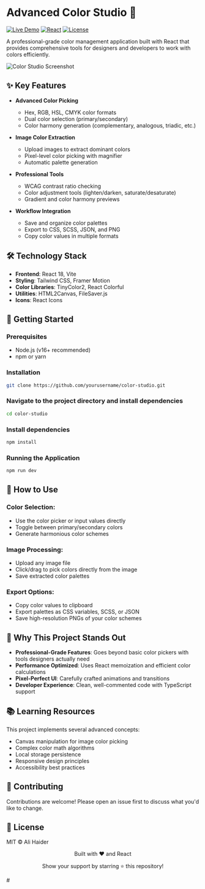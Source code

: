 # Advanced Color Studio 🎨

[![Live Demo](https://img.shields.io/badge/demo-live-green.svg)](https://your-demo-link.com)
[![React](https://img.shields.io/badge/react-%2320232a.svg?logo=react)](https://reactjs.org/)
[![License](https://img.shields.io/badge/license-MIT-blue)](LICENSE)

A professional-grade color management application built with React that provides comprehensive tools for designers and developers to work with colors efficiently.

![Color Studio Screenshot](https://i.imgur.com/sample-screenshot.png)

## ✨ Key Features

- **Advanced Color Picking**
  - Hex, RGB, HSL, CMYK color formats
  - Dual color selection (primary/secondary)
  - Color harmony generation (complementary, analogous, triadic, etc.)
- **Image Color Extraction**

  - Upload images to extract dominant colors
  - Pixel-level color picking with magnifier
  - Automatic palette generation

- **Professional Tools**

  - WCAG contrast ratio checking
  - Color adjustment tools (lighten/darken, saturate/desaturate)
  - Gradient and color harmony previews

- **Workflow Integration**
  - Save and organize color palettes
  - Export to CSS, SCSS, JSON, and PNG
  - Copy color values in multiple formats

## 🛠️ Technology Stack

- **Frontend**: React 18, Vite
- **Styling**: Tailwind CSS, Framer Motion
- **Color Libraries**: TinyColor2, React Colorful
- **Utilities**: HTML2Canvas, FileSaver.js
- **Icons**: React Icons

## 🚀 Getting Started

### Prerequisites

- Node.js (v16+ recommended)
- npm or yarn

### Installation

```bash
git clone https://github.com/yourusername/color-studio.git
```

### Navigate to the project directory and install dependencies

```bash
cd color-studio
```

### Install dependencies

```bash
npm install
```

### Running the Application

```bash
npm run dev
```

## 🎨 How to Use

### Color Selection:

- Use the color picker or input values directly
- Toggle between primary/secondary colors
- Generate harmonious color schemes

### Image Processing:

- Upload any image file
- Click/drag to pick colors directly from the image
- Save extracted color palettes

### Export Options:

- Copy color values to clipboard
- Export palettes as CSS variables, SCSS, or JSON
- Save high-resolution PNGs of your color schemes

## 🌟 Why This Project Stands Out

- **Professional-Grade Features**: Goes beyond basic color pickers with tools designers actually need
- **Performance Optimized**: Uses React memoization and efficient color calculations
- **Pixel-Perfect UI**: Carefully crafted animations and transitions
- **Developer Experience**: Clean, well-commented code with TypeScript support

## 📚 Learning Resources

This project implements several advanced concepts:

- Canvas manipulation for image color picking
- Complex color math algorithms
- Local storage persistence
- Responsive design principles
- Accessibility best practices

## 🤝 Contributing

Contributions are welcome! Please open an issue first to discuss what you'd like to change.

## 📄 License

MIT © Ali Haider

<div align="center">
  <p>Built with ❤️ and React</p>
  <p>Show your support by starring ⭐ this repository!</p>
</div>
#
